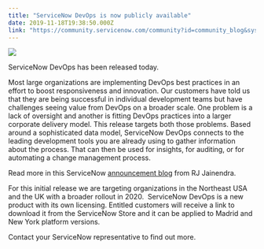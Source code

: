 ```yaml
---
title: "ServiceNow DevOps is now publicly available"
date: 2019-11-18T19:38:50.000Z
link: "https://community.servicenow.com/community?id=community_blog&sys_id=bd47ff331b05c050fff162c4bd4bcb7d"
---
```

<p><img src="https://community.servicenow.com/a695fb771b81c050fff162c4bd4bcb97.iix" /></p>
<p>ServiceNow DevOps has been released today.</p>
<p>Most large organizations are implementing DevOps best practices in an effort to boost responsiveness and innovation. Our customers have told us that they are being successful in individual development teams but have challenges seeing value from DevOps on a broader scale. One problem is a lack of oversight and another is fitting DevOps practices into a larger corporate delivery model. This release targets both those problems. Based around a sophisticated data model, ServiceNow DevOps connects to the leading development tools you are already using to gather information about the process. That can then be used for insights, for auditing, or for automating a change management process.</p>
<p>Read more in this ServiceNow <a title="blog" href="https://blogs.servicenow.com/2019/scale-enterprise-devops-now-platform.html" rel="nofollow">announcement blog</a> from RJ Jainendra.</p>
<p>For this initial release we are targeting organizations in the Northeast USA and the UK with a broader rollout in 2020.  ServiceNow DevOps is a new product with its own licensing. Entitled customers will receive a link to download it from the ServiceNow Store and it can be applied to Madrid and New York platform versions.</p>
<p>Contact your ServiceNow representative to find out more.</p>